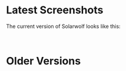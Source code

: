 # Latest Screenshots #

The current version of Solarwolf looks like this:

![![](http://solarwolf.googlecode.com/svn/wiki/mini1.jpg)](http://solarwolf.googlecode.com/svn/wiki/shot1.jpg)
![![](http://solarwolf.googlecode.com/svn/wiki/mini2.jpg)](http://solarwolf.googlecode.com/svn/wiki/shot2.jpg)
![![](http://solarwolf.googlecode.com/svn/wiki/mini3.jpg)](http://solarwolf.googlecode.com/svn/wiki/shot3.jpg)
![![](http://solarwolf.googlecode.com/svn/wiki/mini4.jpg)](http://solarwolf.googlecode.com/svn/wiki/shot4.jpg)

# Older Versions #

![![](http://solarwolf.googlecode.com/svn/wiki/mini5.jpg)](http://solarwolf.googlecode.com/svn/wiki/shot5.jpg)
![![](http://solarwolf.googlecode.com/svn/wiki/mini6.jpg)](http://solarwolf.googlecode.com/svn/wiki/shot6.jpg)